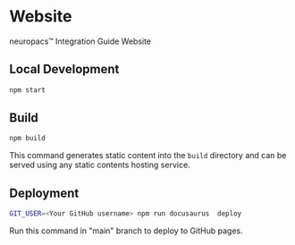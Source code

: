 # Website

neuropacs™ Integration Guide Website

## Local Development

```bash
npm start
```

## Build

```bash
npm build
```

This command generates static content into the `build` directory and can be served using any static contents hosting service.

## Deployment

```bash
GIT_USER=<Your GitHub username> npm run docusaurus  deploy
```

Run this command in "main" branch to deploy to GitHub pages.
